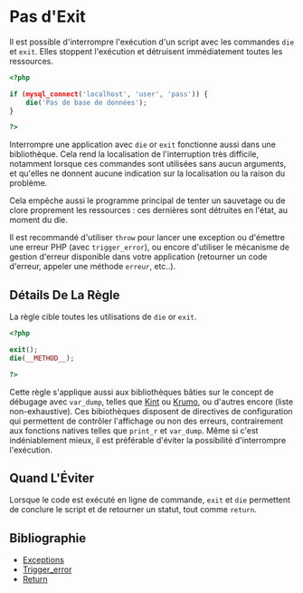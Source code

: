 <!-- Good Practices -->
# Pas d'Exit

Il est possible d'interrompre l'exécution d'un script avec les commandes `die` et `exit`. Elles stoppent l'exécution et détruisent immédiatement toutes les ressources.

```php
<?php

if (mysql_connect('localhost', 'user', 'pass')) {
	die('Pas de base de données');
}

?>
```

Interrompre une application avec `die` or `exit` fonctionne aussi dans une bibliothèque. Cela rend la localisation de l'interruption très difficile, notamment lorsque ces commandes sont utilisées sans aucun arguments, et qu'elles ne donnent aucune indication sur la localisation ou la raison du problème. 

Cela empêche aussi le programme principal de tenter un sauvetage ou de clore proprement les ressources : ces dernières sont détruites en l'état, au moment du die. 

Il est recommandé d'utiliser `throw` pour lancer une exception ou d'émettre une erreur PHP (avec `trigger_error`), ou encore d'utiliser le mécanisme de gestion d'erreur disponible dans votre application (retourner un code d'erreur, appeler une méthode `erreur`, etc..). 

## Détails De La Règle

La règle cible toutes les utilisations de `die` or `exit`. 

```php
<?php

exit();
die(__METHOD__);

?>
```
Cette règle s'applique aussi aux bibliothèques bâties sur le concept de débugage avec `var_dump`, telles que [Kint](http://raveren.github.io/kint/) ou [Krumo](http://krumo.sourceforge.net/), ou d'autres encore (liste non-exhaustive). Ces bibiothèques disposent de directives de configuration qui permettent de contrôler l'affichage ou non des erreurs, contrairement aux fonctions natives telles que `print_r` et `var_dump`. Même si c'est indéniablement mieux, il est préférable d'éviter la possibilité d'interrompre l'exécution. 


## Quand L'Éviter
Lorsque le code est exécuté en ligne de commande, `exit` et `die` permettent de conclure le script et de retourner un statut, tout comme `return`. 

## Bibliographie

* [Exceptions](http://php.net/manual/en/language.exceptions.php)
* [Trigger_error](http://php.net/manual/en/function.trigger-error.php)
* [Return](http://php.net/manual/en/function.return.php)